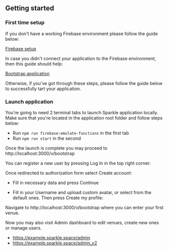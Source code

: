 ## Getting started

### First time setup

If you don't have a working Firebase environment please follow the guide below:

[Firebase setup](create-new-environment.md)

In case you didn't connect your application to the Firebase environment, then this guide should help:

[Bootstrap application](bootstrap-application.md)

Otherwise, if you've got through these steps, please follow the guide below to successfully tart your application.

### Launch application

You're going to need 2 terminal tabs to launch Sparkle application locally. Make sure that you're located in the application root folder and follow steps below:
* Run `npm run firebase:emulate-functions` in the first tab
* Run `npm run start` in the second

Once the launch is complete you may proceed to http://localhost:3000/v/bootstrap

You can register a new user by pressing Log In in the top right corner:

Once redirected to authorization form select Create account:
* Fill in necessary data and press Continue

* Fill in your Username and upload custom avatar, or select from the default ones. Then press Create my profile:

Navigate to http://localhost:3000/v/bootstrap where you can enter your first venue.

Now you may also visit Admin dashboard to edit venues, create new ones or manage users.
* https://example.sparkle.space/admin
* https://example.sparkle.space/admin_v2
